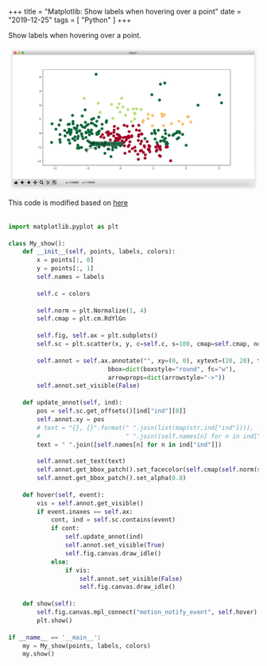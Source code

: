 +++
title = "Matplotlib: Show labels when hovering over a point"
date = "2019-12-25"
tags = [
    "Python"
]
+++



Show labels when hovering over a point.
<!--more-->

![Demo](/images/2019/002.jpg)

This code is modified based on [here](https://stackoverflow.com/questions/7908636/possible-to-make-labels-appear-when-hovering-over-a-point-in-matplotlib)

```python

import matplotlib.pyplot as plt

class My_show():
    def __init__(self, points, labels, colors):
        x = points[:, 0]
        y = points[:, 1]
        self.names = labels

        self.c = colors

        self.norm = plt.Normalize(1, 4)
        self.cmap = plt.cm.RdYlGn

        self.fig, self.ax = plt.subplots()
        self.sc = plt.scatter(x, y, c=self.c, s=100, cmap=self.cmap, norm=self.norm)

        self.annot = self.ax.annotate("", xy=(0, 0), xytext=(20, 20), textcoords="offset points",
                            bbox=dict(boxstyle="round", fc="w"),
                            arrowprops=dict(arrowstyle="->"))
        self.annot.set_visible(False)

    def update_annot(self, ind):
        pos = self.sc.get_offsets()[ind["ind"][0]]
        self.annot.xy = pos
        # text = "{}, {}".format(" ".join(list(map(str,ind["ind"]))),
        #                        " ".join([self.names[n] for n in ind["ind"]]))
        text = " ".join([self.names[n] for n in ind["ind"]])

        self.annot.set_text(text)
        self.annot.get_bbox_patch().set_facecolor(self.cmap(self.norm(self.c[ind["ind"][0]])))
        self.annot.get_bbox_patch().set_alpha(0.8)

    def hover(self, event):
        vis = self.annot.get_visible()
        if event.inaxes == self.ax:
            cont, ind = self.sc.contains(event)
            if cont:
                self.update_annot(ind)
                self.annot.set_visible(True)
                self.fig.canvas.draw_idle()
            else:
                if vis:
                    self.annot.set_visible(False)
                    self.fig.canvas.draw_idle()

    def show(self):
        self.fig.canvas.mpl_connect("motion_notify_event", self.hover)
        plt.show()

if __name__ == '__main__':
    my = My_show(points, labels, colors)
    my.show()

```